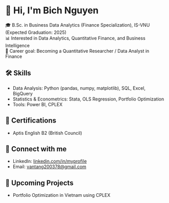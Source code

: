 # 👋 Hi, I'm Bich Nguyen  

🎓 B.Sc. in Business Data Analytics (Finance Specialization), IS-VNU (Expected Graduation: 2025)  
📊 Interested in Data Analytics, Quantitative Finance, and Business Intelligence  
🚀 Career goal: Becoming a Quantitative Researcher / Data Analyst in Finance  

## 🛠 Skills
- Data Analysis: Python (pandas, numpy, matplotlib), SQL, Excel, BigQuery  
- Statistics & Econometrics: Stata, OLS Regression, Portfolio Optimization  
- Tools: Power BI, CPLEX  

## 📜 Certifications
- Aptis English B2 (British Council)  

## 🔗 Connect with me
- LinkedIn: [linkedin.com/in/myprofile](https://www.linkedin.com/in/bich-nguyen-918760237/)  
- Email: vantang200378@gmail.com 

## 🚧 Upcoming Projects
- Portfolio Optimization in Vietnam using CPLEX  
